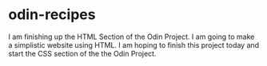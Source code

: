 # odin-recipes
I am finishing up the HTML Section of the Odin Project. I am going to make a simplistic website using HTML.
I am hoping to finish this project today and start the CSS section of the the Odin Project.